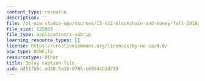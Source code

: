 ```yaml
---
content_type: resource
description: ''
file: /ol-ocw-studio-app/courses/15-s12-blockchain-and-money-fall-2018/a251fb6cad385a159785c6954cb2d719_Ycy0Dy-B1c.vtt
file_size: 125083
file_type: application/x-subrip
learning_resource_types: []
license: https://creativecommons.org/licenses/by-nc-sa/4.0/
ocw_type: OCWFile
resourcetype: Other
title: 3play caption file
uid: a251fb6c-ad38-5a15-9785-c6954cb2d719
---
```

